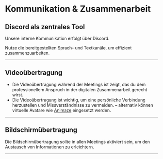 # Kommunikation & Zusammenarbeit

## Discord als zentrales Tool

Unsere interne Kommunikation erfolgt über Discord.

Nutze die bereitgestellten Sprach- und Textkanäle, um effizient zusammenzuarbeiten.

---

## Videoübertragung

- Die Videoübertragung während der Meetings ist zeigt, das du dem professionellem Anspruch in der digitalen Zusammenarbeit gerecht wirst.
- Die Videoübertragung ist wichtig, um eine persönliche Verbindung herzustellen und Missverständnisse zu vermeiden.
– alternativ können virtuelle Avatare wie [Animaze](https://www.animaze.us) eingesetzt werden.

---

## Bildschirmübertragung

Die Bildschirmübertragung sollte in allen Meetings aktiviert sein, um den Austausch von Informationen zu erleichtern.

---
